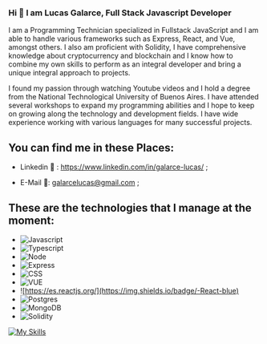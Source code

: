 ### Hi 👋 I am Lucas Galarce, Full Stack Javascript Developer

I am a Programming Technician specialized in Fullstack JavaScript and I am able to handle various frameworks such as Express, React, and Vue, amongst others. I also am proficient with Solidity, I have comprehensive knowledge about cryptocurrency and blockchain and I know how to combine my own skills to perform as an integral developer and bring a unique integral approach to projects.

I found my passion through watching Youtube videos and I hold a degree from the National Technological University of Buenos Aires. I have attended several workshops to expand my programming abilities and I hope to keep on growing along the technology and development fields. I have wide experience working with various languages for many successful projects.

  ## You can find me in these Places:

- Linkedin 🔗 : https://www.linkedin.com/in/galarce-lucas/ ;
    
- E-Mail 📧: galarcelucas@gmail.com ;
  
## These are the technologies that I manage at the moment: 

  - ![Javascript](https://img.shields.io/badge/-Javascript-yellow)
  - ![Typescript](https://img.shields.io/badge/-Typescript-green)
  - ![Node](https://img.shields.io/badge/-Node-green)
  - ![Express](https://img.shields.io/badge/-Express-blue)
  - ![CSS](https://img.shields.io/badge/-CSS-yellowgreen)
  - ![VUE](https://img.shields.io/badge/-Vue-green)
  - ![https://es.reactjs.org/](https://img.shields.io/badge/-React-blue)
  - ![Postgres](https://img.shields.io/badge/-Postgres-green)
  - ![MongoDB](https://img.shields.io/badge/-MongoDB-lightgrey)
  - ![Solidity](https://img.shields.io/badge/-Solidity-red)

[![My Skills](https://skillicons.dev/icons?i=js,ts,nodejs,express,postgres,mongodb,html,css,vue,react,next)](https://skillicons.dev)
